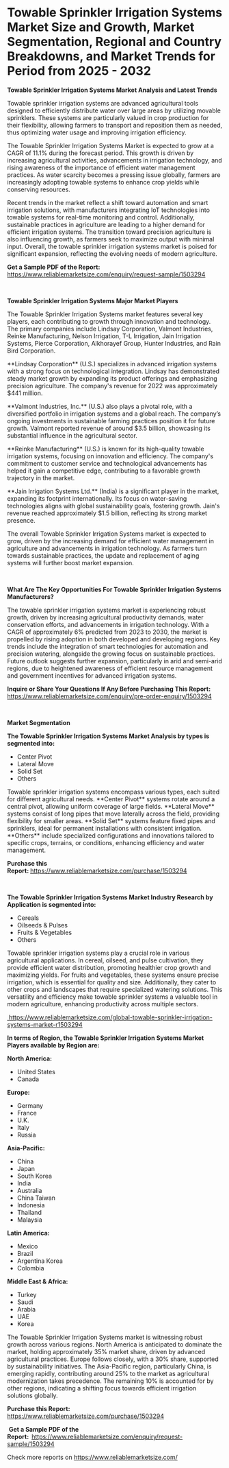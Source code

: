 <p><h1>Towable Sprinkler Irrigation Systems Market Size and Growth, Market Segmentation, Regional and Country Breakdowns, and Market Trends for Period from 2025 -  2032</h1></p><p><strong>Towable Sprinkler Irrigation Systems Market Analysis and Latest Trends</strong></p>
<p><p>Towable sprinkler irrigation systems are advanced agricultural tools designed to efficiently distribute water over large areas by utilizing movable sprinklers. These systems are particularly valued in crop production for their flexibility, allowing farmers to transport and reposition them as needed, thus optimizing water usage and improving irrigation efficiency.</p><p>The Towable Sprinkler Irrigation Systems Market is expected to grow at a CAGR of 11.1% during the forecast period. This growth is driven by increasing agricultural activities, advancements in irrigation technology, and rising awareness of the importance of efficient water management practices. As water scarcity becomes a pressing issue globally, farmers are increasingly adopting towable systems to enhance crop yields while conserving resources.</p><p>Recent trends in the market reflect a shift toward automation and smart irrigation solutions, with manufacturers integrating IoT technologies into towable systems for real-time monitoring and control. Additionally, sustainable practices in agriculture are leading to a higher demand for efficient irrigation systems. The transition toward precision agriculture is also influencing growth, as farmers seek to maximize output with minimal input. Overall, the towable sprinkler irrigation systems market is poised for significant expansion, reflecting the evolving needs of modern agriculture.</p></p>
<p><strong>Get a Sample PDF of the Report:&nbsp;</strong> <a href="https://www.reliablemarketsize.com/enquiry/request-sample/1503294?utm_campaign=2334&utm_medium=2&utm_source=Github&utm_content=ia&utm_term=23032025&utm_id=towable-sprinkler-irrigation-systems">https://www.reliablemarketsize.com/enquiry/request-sample/1503294</a></p>
<p>&nbsp;</p>
<p><strong>Towable Sprinkler Irrigation Systems Major Market Players</strong></p>
<p><p>The Towable Sprinkler Irrigation Systems market features several key players, each contributing to growth through innovation and technology. The primary companies include Lindsay Corporation, Valmont Industries, Reinke Manufacturing, Nelson Irrigation, T-L Irrigation, Jain Irrigation Systems, Pierce Corporation, Alkhorayef Group, Hunter Industries, and Rain Bird Corporation.</p><p>**Lindsay Corporation** (U.S.) specializes in advanced irrigation systems with a strong focus on technological integration. Lindsay has demonstrated steady market growth by expanding its product offerings and emphasizing precision agriculture. The company's revenue for 2022 was approximately $441 million.</p><p>**Valmont Industries, Inc.** (U.S.) also plays a pivotal role, with a diversified portfolio in irrigation systems and a global reach. The company’s ongoing investments in sustainable farming practices position it for future growth. Valmont reported revenue of around $3.5 billion, showcasing its substantial influence in the agricultural sector.</p><p>**Reinke Manufacturing** (U.S.) is known for its high-quality towable irrigation systems, focusing on innovation and efficiency. The company's commitment to customer service and technological advancements has helped it gain a competitive edge, contributing to a favorable growth trajectory in the market.</p><p>**Jain Irrigation Systems Ltd.** (India) is a significant player in the market, expanding its footprint internationally. Its focus on water-saving technologies aligns with global sustainability goals, fostering growth. Jain's revenue reached approximately $1.5 billion, reflecting its strong market presence.</p><p>The overall Towable Sprinkler Irrigation Systems market is expected to grow, driven by the increasing demand for efficient water management in agriculture and advancements in irrigation technology. As farmers turn towards sustainable practices, the update and replacement of aging systems will further boost market expansion.</p></p>
<p>&nbsp;</p>
<p><strong>What Are The Key Opportunities For Towable Sprinkler Irrigation Systems Manufacturers?</strong></p>
<p><p>The towable sprinkler irrigation systems market is experiencing robust growth, driven by increasing agricultural productivity demands, water conservation efforts, and advancements in irrigation technology. With a CAGR of approximately 6% predicted from 2023 to 2030, the market is propelled by rising adoption in both developed and developing regions. Key trends include the integration of smart technologies for automation and precision watering, alongside the growing focus on sustainable practices. Future outlook suggests further expansion, particularly in arid and semi-arid regions, due to heightened awareness of efficient resource management and government incentives for advanced irrigation systems.</p></p>
<p><strong>Inquire or Share Your Questions If Any Before Purchasing This Report:</strong> <a href="https://www.reliablemarketsize.com/enquiry/pre-order-enquiry/1503294?utm_campaign=2334&utm_medium=2&utm_source=Github&utm_content=ia&utm_term=23032025&utm_id=towable-sprinkler-irrigation-systems">https://www.reliablemarketsize.com/enquiry/pre-order-enquiry/1503294</a></p>
<p>&nbsp;</p>
<p><strong>Market Segmentation</strong></p>
<p><strong>The Towable Sprinkler Irrigation Systems Market Analysis by types is segmented into:</strong></p>
<p><ul><li>Center Pivot</li><li>Lateral Move</li><li>Solid Set</li><li>Others</li></ul></p>
<p><p>Towable sprinkler irrigation systems encompass various types, each suited for different agricultural needs. **Center Pivot** systems rotate around a central pivot, allowing uniform coverage of large fields. **Lateral Move** systems consist of long pipes that move laterally across the field, providing flexibility for smaller areas. **Solid Set** systems feature fixed pipes and sprinklers, ideal for permanent installations with consistent irrigation. **Others** include specialized configurations and innovations tailored to specific crops, terrains, or conditions, enhancing efficiency and water management.</p></p>
<p><strong>Purchase this Report:&nbsp;</strong><a href="https://www.reliablemarketsize.com/purchase/1503294?utm_campaign=2334&utm_medium=2&utm_source=Github&utm_content=ia&utm_term=23032025&utm_id=towable-sprinkler-irrigation-systems">https://www.reliablemarketsize.com/purchase/1503294</a></p>
<p>&nbsp;</p>
<p><strong>The Towable Sprinkler Irrigation Systems Market Industry Research by Application is segmented into:</strong></p>
<p><ul><li>Cereals</li><li>Oilseeds & Pulses</li><li>Fruits & Vegetables</li><li>Others</li></ul></p>
<p><p>Towable sprinkler irrigation systems play a crucial role in various agricultural applications. In cereal, oilseed, and pulse cultivation, they provide efficient water distribution, promoting healthier crop growth and maximizing yields. For fruits and vegetables, these systems ensure precise irrigation, which is essential for quality and size. Additionally, they cater to other crops and landscapes that require specialized watering solutions. This versatility and efficiency make towable sprinkler systems a valuable tool in modern agriculture, enhancing productivity across multiple sectors.</p></p>
<p><a href="https://www.reliablemarketsize.com/global-towable-sprinkler-irrigation-systems-market-r1503294?utm_campaign=2334&utm_medium=2&utm_source=Github&utm_content=ia&utm_term=23032025&utm_id=towable-sprinkler-irrigation-systems">&nbsp;https://www.reliablemarketsize.com/global-towable-sprinkler-irrigation-systems-market-r1503294</a></p>
<p><strong>In terms of Region, the Towable Sprinkler Irrigation Systems Market Players available by Region are:</strong></p>
<p>
    <p> <strong> North America: </strong>
        <ul>
            <li>United States</li>
            <li>Canada</li>
        </ul>
        </p> 
    <p> <strong> Europe: </strong>
        <ul>
            <li>Germany</li>
            <li>France</li>
            <li>U.K.</li>
            <li>Italy</li>
            <li>Russia</li>
        </ul>
        </p> 
    <p> <strong> Asia-Pacific: </strong>
        <ul>
            <li>China</li>
            <li>Japan</li>
            <li>South Korea</li>
            <li>India</li>
            <li>Australia</li>
            <li>China Taiwan</li>
            <li>Indonesia</li>
            <li>Thailand</li>
            <li>Malaysia</li>
        </ul>
        </p> 
    <p> <strong> Latin America: </strong>
        <ul>
            <li>Mexico</li>
            <li>Brazil</li>
            <li>Argentina Korea</li>
            <li>Colombia</li>
        </ul>
        </p> 
    <p> <strong> Middle East & Africa: </strong>
        <ul>
            <li>Turkey</li>
            <li>Saudi</li>
            <li>Arabia</li>
            <li>UAE</li>
            <li>Korea</li>
        </ul>
    </p>
    </p>
<p><p>The Towable Sprinkler Irrigation Systems market is witnessing robust growth across various regions. North America is anticipated to dominate the market, holding approximately 35% market share, driven by advanced agricultural practices. Europe follows closely, with a 30% share, supported by sustainability initiatives. The Asia-Pacific region, particularly China, is emerging rapidly, contributing around 25% to the market as agricultural modernization takes precedence. The remaining 10% is accounted for by other regions, indicating a shifting focus towards efficient irrigation solutions globally.</p></p>
<p><strong>Purchase this Report: </strong><a href="https://www.reliablemarketsize.com/purchase/1503294?utm_campaign=2334&utm_medium=2&utm_source=Github&utm_content=ia&utm_term=23032025&utm_id=towable-sprinkler-irrigation-systems">https://www.reliablemarketsize.com/purchase/1503294</a></p>
<p>&nbsp;<strong>Get a Sample PDF of the Report:&nbsp;&nbsp;</strong><a href="https://www.reliablemarketsize.com/enquiry/request-sample/1503294?utm_campaign=2334&utm_medium=2&utm_source=Github&utm_content=ia&utm_term=23032025&utm_id=towable-sprinkler-irrigation-systems">https://www.reliablemarketsize.com/enquiry/request-sample/1503294</a></p>
<p><strong></strong></p>
<p>Check more reports on <a href="https://www.reliablemarketsize.com/?utm_campaign=2334&utm_medium=2&utm_source=Github&utm_content=ia&utm_term=23032025&utm_id=towable-sprinkler-irrigation-systems">https://www.reliablemarketsize.com/</a></p>